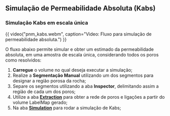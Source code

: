 ## Simulação de Permeabilidade Absoluta (Kabs)

### Simulação Kabs em escala única

{{ video("pnm_kabs.webm", caption="Video: Fluxo para simulação de permeabilidade absoluta.") }}

O fluxo abaixo permite simular e obter um estimado da permeabilidade absoluta, em uma amostra de escala única, considerando todos os poros como resolvidos:

1.  **Carregue** o volume no qual deseja executar a simulação;
2.  Realize a **Segmentação Manual** utilizando um dos segmentos para designar a região porosa da rocha;
3.  Separe os segmentos utilizando a aba **Inspector**, delimitando assim a região de cada um dos poros;
4.  Utilize a aba [**Extraction**](./PoreNetworkExtractor.md) para obter a rede de poros e ligações a partir do volume LabelMap gerado;
5.  Na aba [**Simulation**](./PoreNetworkSimulation.md#one-phase) para rodar a simulação de Kabs;
